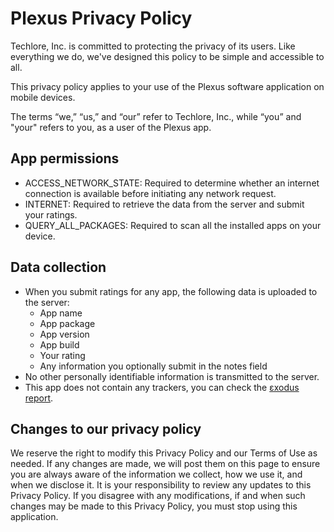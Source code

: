 # Plexus Privacy Policy

Techlore, Inc. is committed to protecting the privacy of its users. Like everything we do, we've designed this policy to be simple and accessible to all.

This privacy policy applies to your use of the Plexus software application on mobile devices.

The terms “we,” “us,” and “our” refer to Techlore, Inc., while “you” and "your" refers to you, as a user of the Plexus app.


## App permissions
- ACCESS_NETWORK_STATE: Required to determine whether an internet connection is available before initiating any network request.
- INTERNET: Required to retrieve the data from the server and submit your ratings.
- QUERY_ALL_PACKAGES: Required to scan all the installed apps on your device.


## Data collection
- When you submit ratings for any app, the following data is uploaded to the server:
  - App name
  - App package
  - App version
  - App build
  - Your rating
  - Any information you optionally submit in the notes field
- No other personally identifiable information is transmitted to the server.
- This app does not contain any trackers, you can check the [εxodus report](https://reports.exodus-privacy.eu.org/en/reports/tech.techlore.plexus/latest/).


## Changes to our privacy policy
We reserve the right to modify this Privacy Policy and our Terms of Use as needed. If any changes are made, we will post them on this page to ensure you are always aware of the information we collect, how we use it, and when we disclose it. It is your responsibility to review any updates to this Privacy Policy. If you disagree with any modifications, if and when such changes may be made to this Privacy Policy, you must stop using this application.
